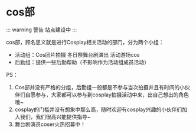 # cos部

::: warning 警告
站点建设中
:::

cos部，顾名思义就是进行Cosplay相关活动的部门，分为两个小组：
- 活动组：Cos团片拍摄 冬日祭舞台剧演出 活动游场cos
- 后勤组：提供一些后勤帮助（不影响作为活动组成员活动）

PS：
1. Cos部并没有严格的分组，后勤组⼀般都是不参与当次拍摄并且有时间的小伙伴们自愿参与，大家都可以参与到cosplay拍摄活动中来，出自己想出的角色哦~
2. cosplay的门槛并没有想象中那么高，随时欢迎有cosplay兴趣的小伙伴们加入我们，我们很高兴能提供指导~
3. 舞台剧演员coser火热招募中！
